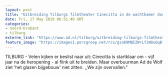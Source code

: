 ```yaml
---
layout: post
title: "Uitbreiding Tilburgs filmtheater Cinecitta in de wachtkamer door ruzie met overburen"
date: Fri, 17 May 2019 06:51:40 GMT
categories: 
- noord-brabant 
- tilburg 
externe_link: "https://www.ad.nl/tilburg/uitbreiding-tilburgs-filmtheater-cinecitta-in-de-wachtkamer-door-ruzie-met-overburen~abb76916/"
feature_image: "https://images1.persgroep.net/rcs/gsa69MBIZWrLfiW8uGqBfFgpqnY/diocontent/148536857/_fitwidth/400/?appId=21791a8992982cd8da851550a453bd7f&quality=0.7"
---
```


TILBURG - Velen kijken er beslist naar uit: Cinecitta is startklaar om - vijf jaar na de heropening - al flink uit te breiden. Maar overbuurman Ad de Wolf ziet 'het glazen bijgebouw' niet zitten. ,,We zijn overvallen."
